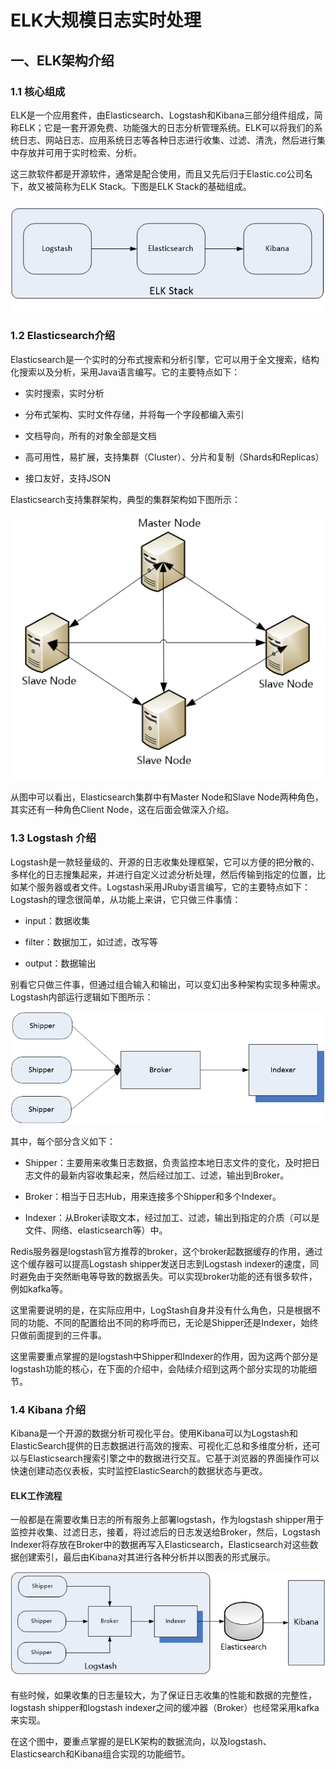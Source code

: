 # ELK大规模日志实时处理

## 一、ELK架构介绍

### 1.1 核心组成
ELK是一个应用套件，由Elasticsearch、Logstash和Kibana三部分组件组成，简称ELK；它是一套开源免费、功能强大的日志分析管理系统。ELK可以将我们的系统日志、网站日志、应用系统日志等各种日志进行收集、过滤、清洗，然后进行集中存放并可用于实时检索、分析。

这三款软件都是开源软件，通常是配合使用，而且又先后归于Elastic.co公司名下，故又被简称为ELK Stack。下图是ELK Stack的基础组成。

![](./img/1602684437927.png)

### 1.2 Elasticsearch介绍
Elasticsearch是一个实时的分布式搜索和分析引擎，它可以用于全文搜索，结构化搜索以及分析，采用Java语言编写。它的主要特点如下：

- 实时搜索，实时分析

- 分布式架构、实时文件存储，并将每一个字段都编入索引

- 文档导向，所有的对象全部是文档

- 高可用性，易扩展，支持集群（Cluster）、分片和复制（Shards和Replicas）

- 接口友好，支持JSON

Elasticsearch支持集群架构，典型的集群架构如下图所示：

![1602685032095](./img/1602685032095.png)

从图中可以看出，Elasticsearch集群中有Master Node和Slave Node两种角色，其实还有一种角色Client Node，这在后面会做深入介绍。

### 1.3 Logstash 介绍

Logstash是一款轻量级的、开源的日志收集处理框架，它可以方便的把分散的、多样化的日志搜集起来，并进行自定义过滤分析处理，然后传输到指定的位置，比如某个服务器或者文件。Logstash采用JRuby语言编写，它的主要特点如下：
Logstash的理念很简单，从功能上来讲，它只做三件事情：

- input：数据收集

- filter：数据加工，如过滤，改写等

- output：数据输出

别看它只做三件事，但通过组合输入和输出，可以变幻出多种架构实现多种需求。Logstash内部运行逻辑如下图所示：

![1602685184080](./img/1602685184080.png)

其中，每个部分含义如下：

- Shipper：主要用来收集日志数据，负责监控本地日志文件的变化，及时把日志文件的最新内容收集起来，然后经过加工、过滤，输出到Broker。

- Broker：相当于日志Hub，用来连接多个Shipper和多个Indexer。

- Indexer：从Broker读取文本，经过加工、过滤，输出到指定的介质（可以是文件、网络、elasticsearch等）中。 

Redis服务器是logstash官方推荐的broker，这个broker起数据缓存的作用，通过这个缓存器可以提高Logstash shipper发送日志到Logstash indexer的速度，同时避免由于突然断电等导致的数据丢失。可以实现broker功能的还有很多软件，例如kafka等。

这里需要说明的是，在实际应用中，LogStash自身并没有什么角色，只是根据不同的功能、不同的配置给出不同的称呼而已，无论是Shipper还是Indexer，始终只做前面提到的三件事。

这里需要重点掌握的是logstash中Shipper和Indexer的作用，因为这两个部分是logstash功能的核心，在下面的介绍中，会陆续介绍到这两个部分实现的功能细节。

### 1.4 Kibana 介绍

Kibana是一个开源的数据分析可视化平台。使用Kibana可以为Logstash和ElasticSearch提供的日志数据进行高效的搜索、可视化汇总和多维度分析，还可以与Elasticsearch搜索引擎之中的数据进行交互。它基于浏览器的界面操作可以快速创建动态仪表板，实时监控ElasticSearch的数据状态与更改。

#### ELK工作流程
一般都是在需要收集日志的所有服务上部署logstash，作为logstash shipper用于监控并收集、过滤日志，接着，将过滤后的日志发送给Broker，然后，Logstash Indexer将存放在Broker中的数据再写入Elasticsearch，Elasticsearch对这些数据创建索引，最后由Kibana对其进行各种分析并以图表的形式展示。

![1602685787868](./img/1602685787868.png)

有些时候，如果收集的日志量较大，为了保证日志收集的性能和数据的完整性，logstash shipper和logstash indexer之间的缓冲器（Broker）也经常采用kafka来实现。

在这个图中，要重点掌握的是ELK架构的数据流向，以及logstash、Elasticsearch和Kibana组合实现的功能细节。
